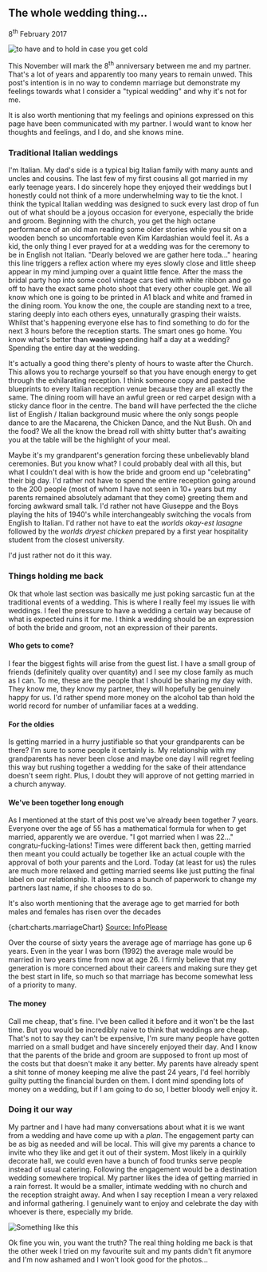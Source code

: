 ## The whole wedding thing...

8<sup>th</sup> February 2017

![to have and to hold in case you get cold](https://jamesformica.github.io/blog/images/wedding/tohandandhold.jpg)

This November will mark the 8<sup>th</sup> anniversary between me and my partner. That's a lot of years and apparently too many years to remain unwed. This post's intention is in no way to condemn marriage but demonstrate my feelings towards what I consider a "typical wedding" and why it's not for me.  

It is also worth mentioning that my feelings and opinions expressed on this page have been communicated with my partner. I would want to know her thoughts and feelings, and I do, and she knows mine.

### Traditional Italian weddings

I'm Italian. My dad's side is a typical big Italian family with many aunts and uncles and cousins. The last few of my first cousins all got married in my early teenage years. I do sincerely hope they enjoyed their weddings but I honestly could not think of a more underwhelming way to tie the knot. I think the typical Italian wedding was designed to suck every last drop of fun out of what should be a joyous occasion for everyone, especially the bride and groom. Beginning with the church, you get the high octane performance of an old man reading some older stories while you sit on a wooden bench so uncomfortable even Kim Kardashian would feel it. As a kid, the only thing I ever prayed for at a wedding was for the ceremony to be in English not Italian. "Dearly beloved we are gather here toda..." hearing this line triggers a reflex action where my eyes slowly close and little sheep appear in my mind jumping over a quaint little fence. After the mass the bridal party hop into some cool vintage cars tied with white ribbon and go off to have the exact same photo shoot that every other couple get. We all know which one is going to be printed in A1 black and white and framed in the dining room. You know the one, the couple are standing next to a tree, staring deeply into each others eyes, unnaturally grasping their waists. Whilst that's happening everyone else has to find something to do for the next 3 hours before the reception starts. The smart ones go home. You know what's better than ~~wasting~~ spending half a day at a wedding? Spending the entire day at the wedding. 

It's actually a good thing there's plenty of hours to waste after the Church. This allows you to recharge yourself so that you have enough energy to get through the exhilarating reception. I think someone copy and pasted the blueprints to every Italian reception venue because they are all exactly the same. The dining room will have an awful green or red carpet design with a sticky dance floor in the centre. The band will have perfected the the cliche list of English / Italian background music where the only songs people dance to are the Macarena, the Chicken Dance, and the Nut Bush. Oh and the food? We all the know the bread roll with shitty butter that's awaiting you at the table will be the highlight of your meal.  

Maybe it's my grandparent's generation forcing these unbelievably bland ceremonies. But you know what? I could probably deal with all this, but what I couldn't deal with is how the bride and groom end up "celebrating" their big day. I'd rather not have to spend the entire reception going around to the 200 people (most of whom I have not seen in 10+ years but my parents remained absolutely adamant that they come) greeting them and forcing awkward small talk. I'd rather not have Giuseppe and the Boys playing the hits of 1940's while interchangeably switching the vocals from English to Italian. I'd rather not have to eat the _worlds okay-est lasagne_ followed by the _worlds dryest chicken_ prepared by a first year hospitality student from the closest university.  

I'd just rather not do it this way.

### Things holding me back

Ok that whole last section was basically me just poking sarcastic fun at the traditional events of a wedding. This is where I really feel my issues lie with weddings. I feel the pressure to have a wedding a certain way because of what is expected ruins it for me. I think a wedding should be an expression of both the bride and groom, not an expression of their parents.  

#### Who gets to come?

I fear the biggest fights will arise from the guest list. I have a small group of friends (definitely quality over quantity) and I see my close family as much as I can. To me, these are the people that I should be sharing my day with. They know me, they know my partner, they will hopefully be genuinely happy for us. I'd rather spend more money on the alcohol tab than hold the world record for number of unfamiliar faces at a wedding.  

#### For the oldies

Is getting married in a hurry justifiable so that your grandparents can be there? I'm sure to some people it certainly is. My relationship with my grandparents has never been close and maybe one day I will regret feeling this way but rushing together a wedding for the sake of their attendance doesn't seem right. Plus, I doubt they will approve of not getting married in a church anyway.  

#### We've been together long enough

As I mentioned at the start of this post we've already been together 7 years. Everyone over the age of 55 has a mathematical formula for when to get married, apparently we are overdue. "I got married when I was 22..." congratu-fucking-lations! Times were different back then, getting married then meant you could actually be together like an actual couple with the approval of both your parents and the Lord. Today (at least for us) the rules are much more relaxed and getting married seems like just putting the final label on our relationship. It also means a bunch of paperwork to change my partners last name, if she chooses to do so.  

It's also worth mentioning that the average age to get married for both males and females has risen over the decades

{chart:charts.marriageChart}
[Source: InfoPlease](http://www.infoplease.com/ipa/A0005061.html)

Over the course of sixty years the average age of marriage has gone up 6 years. Even in the year I was born (1992) the average male would be married in two years time from now at age 26. I firmly believe that my generation is more concerned about their careers and making sure they get the best start in life, so much so that marriage has become somewhat less of a priority to many.

#### The money

Call me cheap, that's fine. I've been called it before and it won't be the last time. But you would be incredibly naive to think that weddings are cheap. That's not to say they can't be expensive, I'm sure many people have gotten married on a small budget and have sincerely enjoyed their day. And I know that the parents of the bride and groom are supposed to front up most of the costs but that doesn't make it any better. My parents have already spent a shit tonne of money keeping me alive the past 24 years, I'd feel horribly guilty putting the financial burden on them. I dont mind spending lots of money on a wedding, but if I am going to do so, I better bloody well enjoy it.  

### Doing it our way

My partner and I have had many conversations about what it is we want from a wedding and have come up with a _plan_. The engagement party can be as big as needed and will be local. This will give my parents a chance to invite who they like and get it out of their system. Most likely in a quirkily decorate hall, we could even have a bunch of food trunks serve people instead of usual catering. Following the engagement would be a destination wedding somewhere tropical. My partner likes the idea of getting married in a rain forrest. It would be a smaller, intimate wedding with no church and the reception straight away. And when I say reception I mean a very relaxed and informal gathering. I genuinely want to enjoy and celebrate the day with whoever is there, especially my bride.

![Something like this](https://jamesformica.github.io/blog/images/wedding/forest.jpg)



Ok fine you win, you want the truth? The real thing holding me back is that the other week I tried on my favourite suit and my pants didn't fit anymore and I'm now ashamed and I won't look good for the photos...

